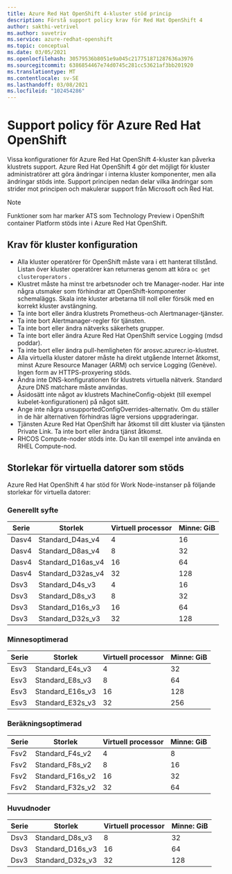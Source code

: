 ```yaml
---
title: Azure Red Hat OpenShift 4-kluster stöd princip
description: Förstå support policy krav för Red Hat OpenShift 4
author: sakthi-vetrivel
ms.author: suvetriv
ms.service: azure-redhat-openshift
ms.topic: conceptual
ms.date: 03/05/2021
ms.openlocfilehash: 30579536b8051e9a045c217751871287636a3976
ms.sourcegitcommit: 6386854467e74d0745c281cc53621af3bb201920
ms.translationtype: MT
ms.contentlocale: sv-SE
ms.lasthandoff: 03/08/2021
ms.locfileid: "102454286"
---
```

# <a name="azure-red-hat-openshift-support-policy"></a>Support policy för Azure Red Hat OpenShift

Vissa konfigurationer för Azure Red Hat OpenShift 4-kluster kan påverka klustrets support. Azure Red Hat OpenShift 4 gör det möjligt för kluster administratörer att göra ändringar i interna kluster komponenter, men alla ändringar stöds inte. Support principen nedan delar vilka ändringar som strider mot principen och makulerar support från Microsoft och Red Hat.

> [!NOTE]
> Funktioner som har marker ATS som Technology Preview i OpenShift container Platform stöds inte i Azure Red Hat OpenShift.

## <a name="cluster-configuration-requirements"></a>Krav för kluster konfiguration

* Alla kluster operatörer för OpenShift måste vara i ett hanterat tillstånd. Listan över kluster operatörer kan returneras genom att köra `oc get clusteroperators` .
* Klustret måste ha minst tre arbetsnoder och tre Manager-noder. Har inte några utsmaker som förhindrar att OpenShift-komponenter schemaläggs. Skala inte kluster arbetarna till noll eller försök med en korrekt kluster avstängning.
* Ta inte bort eller ändra klustrets Prometheus-och Alertmanager-tjänster.
* Ta inte bort Alertmanager-regler för tjänsten.
* Ta inte bort eller ändra nätverks säkerhets grupper.
* Ta inte bort eller ändra Azure Red Hat OpenShift service Logging (mdsd poddar).
* Ta inte bort eller ändra pull-hemligheten för arosvc.azurecr.io-klustret.
* Alla virtuella kluster datorer måste ha direkt utgående Internet åtkomst, minst Azure Resource Manager (ARM) och service Logging (Genève).  Ingen form av HTTPS-proxyering stöds.
* Ändra inte DNS-konfigurationen för klustrets virtuella nätverk. Standard Azure DNS matchare måste användas.
* Åsidosätt inte något av klustrets MachineConfig-objekt (till exempel kubelet-konfigurationen) på något sätt.
* Ange inte några unsupportedConfigOverrides-alternativ. Om du ställer in de här alternativen förhindras lägre versions uppgraderingar.
* Tjänsten Azure Red Hat OpenShift har åtkomst till ditt kluster via tjänsten Private Link.  Ta inte bort eller ändra tjänst åtkomst.
* RHCOS Compute-noder stöds inte. Du kan till exempel inte använda en RHEL Compute-nod.

## <a name="supported-virtual-machine-sizes"></a>Storlekar för virtuella datorer som stöds

Azure Red Hat OpenShift 4 har stöd för Work Node-instanser på följande storlekar för virtuella datorer:

### <a name="general-purpose"></a>Generellt syfte

|Serie|Storlek|Virtuell processor|Minne: GiB|
|-|-|-|-|
|Dasv4|Standard_D4as_v4|4|16|
|Dasv4|Standard_D8as_v4|8|32|
|Dasv4|Standard_D16as_v4|16|64|
|Dasv4|Standard_D32as_v4|32|128|
|Dsv3|Standard_D4s_v3|4|16|
|Dsv3|Standard_D8s_v3|8|32|
|Dsv3|Standard_D16s_v3|16|64|
|Dsv3|Standard_D32s_v3|32|128|

### <a name="memory-optimized"></a>Minnesoptimerad

|Serie|Storlek|Virtuell processor|Minne: GiB|
|-|-|-|-|
|Esv3|Standard_E4s_v3|4|32|
|Esv3|Standard_E8s_v3|8|64|
|Esv3|Standard_E16s_v3|16|128|
|Esv3|Standard_E32s_v3|32|256|

### <a name="compute-optimized"></a>Beräkningsoptimerad

|Serie|Storlek|Virtuell processor|Minne: GiB|
|-|-|-|-|
|Fsv2|Standard_F4s_v2|4|8|
|Fsv2|Standard_F8s_v2|8|16|
|Fsv2|Standard_F16s_v2|16|32|
|Fsv2|Standard_F32s_v2|32|64|

### <a name="master-nodes"></a>Huvudnoder

|Serie|Storlek|Virtuell processor|Minne: GiB|
|-|-|-|-|
|Dsv3|Standard_D8s_v3|8|32|
|Dsv3|Standard_D16s_v3|16|64|
|Dsv3|Standard_D32s_v3|32|128|
